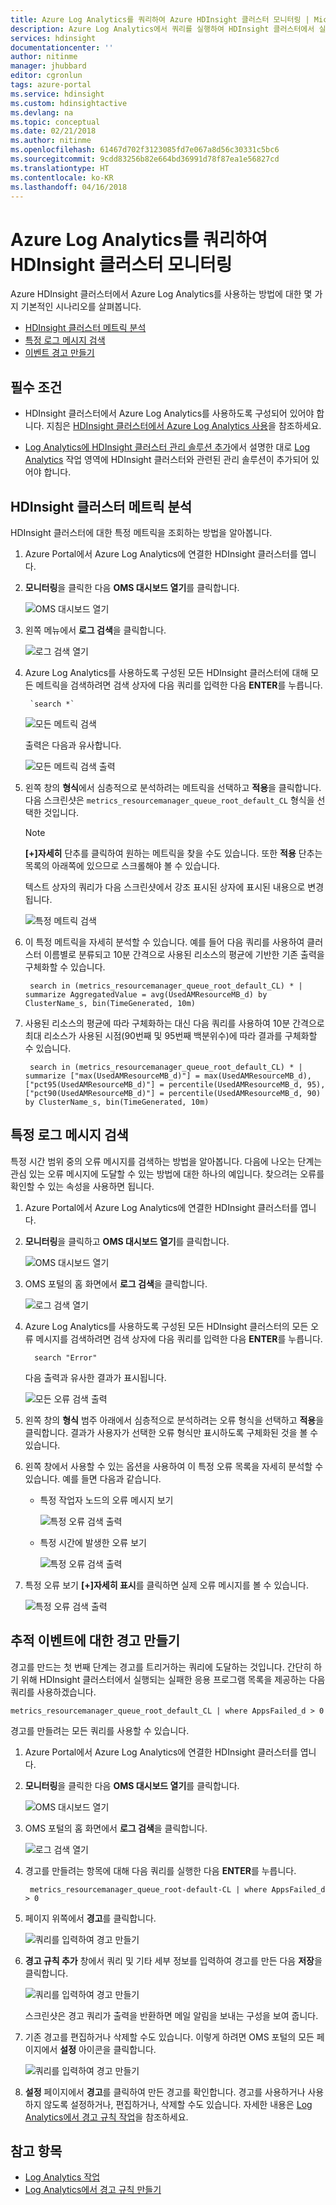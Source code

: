 ```yaml
---
title: Azure Log Analytics를 쿼리하여 Azure HDInsight 클러스터 모니터링 | Microsoft Docs
description: Azure Log Analytics에서 쿼리를 실행하여 HDInsight 클러스터에서 실행되는 작업을 모니터링하는 방법을 알아봅니다.
services: hdinsight
documentationcenter: ''
author: nitinme
manager: jhubbard
editor: cgronlun
tags: azure-portal
ms.service: hdinsight
ms.custom: hdinsightactive
ms.devlang: na
ms.topic: conceptual
ms.date: 02/21/2018
ms.author: nitinme
ms.openlocfilehash: 61467d702f3123085fd7e067a8d56c30331c5bc6
ms.sourcegitcommit: 9cdd83256b82e664bd36991d78f87ea1e56827cd
ms.translationtype: HT
ms.contentlocale: ko-KR
ms.lasthandoff: 04/16/2018
---
```

# <a name="query-azure-log-analytics-to-monitor-hdinsight-clusters"></a>Azure Log Analytics를 쿼리하여 HDInsight 클러스터 모니터링

Azure HDInsight 클러스터에서 Azure Log Analytics를 사용하는 방법에 대한 몇 가지 기본적인 시나리오를 살펴봅니다.

* [HDInsight 클러스터 메트릭 분석](#analyze-hdinsight-cluster-metrics)
* [특정 로그 메시지 검색](#search-for-specific-log-messages)
* [이벤트 경고 만들기](#create-alerts-for-tracking-events)

## <a name="prerequisites"></a>필수 조건

* HDInsight 클러스터에서 Azure Log Analytics를 사용하도록 구성되어 있어야 합니다. 지침은 [HDInsight 클러스터에서 Azure Log Analytics 사용](hdinsight-hadoop-oms-log-analytics-tutorial.md)을 참조하세요.

* [Log Analytics에 HDInsight 클러스터 관리 솔루션 추가](hdinsight-hadoop-oms-log-analytics-management-solutions.md)에서 설명한 대로 [Log Analytics](../operations-management-suite/operations-management-suite-overview.md) 작업 영역에 HDInsight 클러스터와 관련된 관리 솔루션이 추가되어 있어야 합니다.

## <a name="analyze-hdinsight-cluster-metrics"></a>HDInsight 클러스터 메트릭 분석

HDInsight 클러스터에 대한 특정 메트릭을 조회하는 방법을 알아봅니다.

1. Azure Portal에서 Azure Log Analytics에 연결한 HDInsight 클러스터를 엽니다.
2. **모니터링**을 클릭한 다음 **OMS 대시보드 열기**를 클릭합니다.

    ![OMS 대시보드 열기](./media/hdinsight-hadoop-oms-log-analytics-use-queries/hdinsight-log-analytics-open-oms-dashboard.png "OMS 대시보드 열기")

2. 왼쪽 메뉴에서 **로그 검색**을 클릭합니다.

    ![로그 검색 열기](./media/hdinsight-hadoop-oms-log-analytics-use-queries/hdinsight-log-analytics-click-log-search.png "로그 검색 열기")

3. Azure Log Analytics를 사용하도록 구성된 모든 HDInsight 클러스터에 대해 모든 메트릭을 검색하려면 검색 상자에 다음 쿼리를 입력한 다음 **ENTER**를 누릅니다.

        `search *` 

    ![모든 메트릭 검색](./media/hdinsight-hadoop-oms-log-analytics-use-queries/hdinsight-log-analytics-search-all-metrics.png "모든 메트릭 검색")

    출력은 다음과 유사합니다.

    ![모든 메트릭 검색 출력](./media/hdinsight-hadoop-oms-log-analytics-use-queries/hdinsight-log-analytics-search-all-metrics-output.png "모든 메트릭 검색 출력")

5. 왼쪽 창의 **형식**에서 심층적으로 분석하려는 메트릭을 선택하고 **적용**을 클릭합니다. 다음 스크린샷은 `metrics_resourcemanager_queue_root_default_CL` 형식을 선택한 것입니다. 

    > [!NOTE]
    > **[+]자세히** 단추를 클릭하여 원하는 메트릭을 찾을 수도 있습니다. 또한 **적용** 단추는 목록의 아래쪽에 있으므로 스크롤해야 볼 수 있습니다.
    > 
    >    

    텍스트 상자의 쿼리가 다음 스크린샷에서 강조 표시된 상자에 표시된 내용으로 변경됩니다.

    ![특정 메트릭 검색](./media/hdinsight-hadoop-oms-log-analytics-use-queries/hdinsight-log-analytics-search-specific-metrics.png "특정 메트릭 검색")

6. 이 특정 메트릭을 자세히 분석할 수 있습니다. 예를 들어 다음 쿼리를 사용하여 클러스터 이름별로 분류되고 10분 간격으로 사용된 리소스의 평균에 기반한 기존 출력을 구체화할 수 있습니다.

        search in (metrics_resourcemanager_queue_root_default_CL) * | summarize AggregatedValue = avg(UsedAMResourceMB_d) by ClusterName_s, bin(TimeGenerated, 10m)

7. 사용된 리소스의 평균에 따라 구체화하는 대신 다음 쿼리를 사용하여 10분 간격으로 최대 리소스가 사용된 시점(90번째 및 95번째 백분위수)에 따라 결과를 구체화할 수 있습니다.

        search in (metrics_resourcemanager_queue_root_default_CL) * | summarize ["max(UsedAMResourceMB_d)"] = max(UsedAMResourceMB_d), ["pct95(UsedAMResourceMB_d)"] = percentile(UsedAMResourceMB_d, 95), ["pct90(UsedAMResourceMB_d)"] = percentile(UsedAMResourceMB_d, 90) by ClusterName_s, bin(TimeGenerated, 10m)

## <a name="search-for-specific-log-messages"></a>특정 로그 메시지 검색

특정 시간 범위 중의 오류 메시지를 검색하는 방법을 알아봅니다. 다음에 나오는 단계는 관심 있는 오류 메시지에 도달할 수 있는 방법에 대한 하나의 예입니다. 찾으려는 오류를 확인할 수 있는 속성을 사용하면 됩니다.

1. Azure Portal에서 Azure Log Analytics에 연결한 HDInsight 클러스터를 엽니다.
2. **모니터링**을 클릭하고 **OMS 대시보드 열기**를 클릭합니다.

    ![OMS 대시보드 열기](./media/hdinsight-hadoop-oms-log-analytics-use-queries/hdinsight-log-analytics-open-oms-dashboard.png "OMS 대시보드 열기")

2. OMS 포털의 홈 화면에서 **로그 검색**을 클릭합니다.

    ![로그 검색 열기](./media/hdinsight-hadoop-oms-log-analytics-use-queries/hdinsight-log-analytics-click-log-search.png "로그 검색 열기")

3. Azure Log Analytics를 사용하도록 구성된 모든 HDInsight 클러스터의 모든 오류 메시지를 검색하려면 검색 상자에 다음 쿼리를 입력한 다음 **ENTER**를 누릅니다. 

         search "Error"

    다음 출력과 유사한 결과가 표시됩니다.

    ![모든 오류 검색 출력](./media/hdinsight-hadoop-oms-log-analytics-use-queries/hdinsight-log-analytics-search-all-errors-output.png "모든 오류 검색 출력")

5. 왼쪽 창의 **형식** 범주 아래에서 심층적으로 분석하려는 오류 형식을 선택하고 **적용**을 클릭합니다.  결과가 사용자가 선택한 오류 형식만 표시하도록 구체화된 것을 볼 수 있습니다.
7. 왼쪽 창에서 사용할 수 있는 옵션을 사용하여 이 특정 오류 목록을 자세히 분석할 수 있습니다. 예를 들면 다음과 같습니다. 

    - 특정 작업자 노드의 오류 메시지 보기

        ![특정 오류 검색 출력](./media/hdinsight-hadoop-oms-log-analytics-use-queries/hdinsight-log-analytics-search-specific-error-refined.png "특정 오류 검색 출력")

    - 특정 시간에 발생한 오류 보기

        ![특정 오류 검색 출력](./media/hdinsight-hadoop-oms-log-analytics-use-queries/hdinsight-log-analytics-search-specific-error-time.png "특정 오류 검색 출력")

9. 특정 오류 보기 **[+]자세히 표시**를 클릭하면 실제 오류 메시지를 볼 수 있습니다.

    ![특정 오류 검색 출력](./media/hdinsight-hadoop-oms-log-analytics-use-queries/hdinsight-log-analytics-search-specific-error-arrived.png "특정 오류 검색 출력")

## <a name="create-alerts-for-tracking-events"></a>추적 이벤트에 대한 경고 만들기

경고를 만드는 첫 번째 단계는 경고를 트리거하는 쿼리에 도달하는 것입니다. 간단히 하기 위해 HDInsight 클러스터에서 실행되는 실패한 응용 프로그램 목록을 제공하는 다음 쿼리를 사용하겠습니다.

    metrics_resourcemanager_queue_root_default_CL | where AppsFailed_d > 0

경고를 만들려는 모든 쿼리를 사용할 수 있습니다.

1. Azure Portal에서 Azure Log Analytics에 연결한 HDInsight 클러스터를 엽니다.
2. **모니터링**을 클릭한 다음 **OMS 대시보드 열기**를 클릭합니다.

    ![OMS 대시보드 열기](./media/hdinsight-hadoop-oms-log-analytics-use-queries/hdinsight-log-analytics-open-oms-dashboard.png "OMS 대시보드 열기")

2. OMS 포털의 홈 화면에서 **로그 검색**을 클릭합니다.

    ![로그 검색 열기](./media/hdinsight-hadoop-oms-log-analytics-use-queries/hdinsight-log-analytics-click-log-search.png "로그 검색 열기")

3. 경고를 만들려는 항목에 대해 다음 쿼리를 실행한 다음 **ENTER**를 누릅니다.

        metrics_resourcemanager_queue_root-default-CL | where AppsFailed_d > 0

4. 페이지 위쪽에서 **경고**를 클릭합니다.

    ![쿼리를 입력하여 경고 만들기](./media/hdinsight-hadoop-oms-log-analytics-use-queries/hdinsight-log-analytics-create-alert-query.png "쿼리를 입력하여 경고 만들기")

4. **경고 규칙 추가** 창에서 쿼리 및 기타 세부 정보를 입력하여 경고를 만든 다음 **저장**을 클릭합니다.

    ![쿼리를 입력하여 경고 만들기](./media/hdinsight-hadoop-oms-log-analytics-use-queries/hdinsight-log-analytics-create-alert.png "쿼리를 입력하여 경고 만들기")

    스크린샷은 경고 쿼리가 출력을 반환하면 메일 알림을 보내는 구성을 보여 줍니다.

5. 기존 경고를 편집하거나 삭제할 수도 있습니다. 이렇게 하려면 OMS 포털의 모든 페이지에서 **설정** 아이콘을 클릭합니다.

    ![쿼리를 입력하여 경고 만들기](./media/hdinsight-hadoop-oms-log-analytics-use-queries/hdinsight-log-analytics-edit-alert.png "쿼리를 입력하여 경고 만들기")

6. **설정** 페이지에서 **경고**를 클릭하여 만든 경고를 확인합니다. 경고를 사용하거나 사용하지 않도록 설정하거나, 편집하거나, 삭제할 수도 있습니다. 자세한 내용은 [Log Analytics에서 경고 규칙 작업](../log-analytics/log-analytics-alerts-creating.md)을 참조하세요.

## <a name="see-also"></a>참고 항목

* [Log Analytics 작업](https://blogs.msdn.microsoft.com/wei_out_there_with_system_center/2016/07/03/oms-log-analytics-create-tiles-drill-ins-and-dashboards-with-the-view-designer/)
* [Log Analytics에서 경고 규칙 만들기](../log-analytics/log-analytics-alerts-creating.md)
